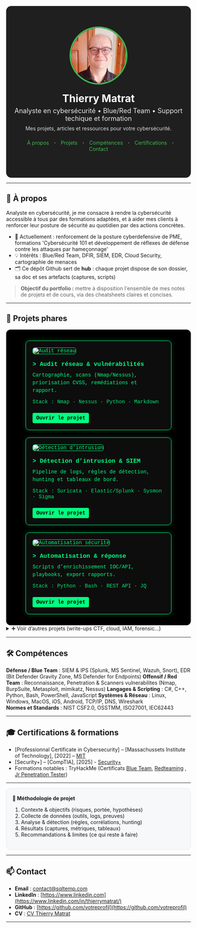 <!--
README.md – Portfolio cybersécurité (style visuel à la Malachi Gamblin)
Mode d’emploi :
1) Copiez tout ce fichier dans votre README.md de repo GitHub.
2) Remplacez les zones [ENTRE CROCHETS] par vos infos.
3) Placez vos images dans /assets/ (profilepic.jpg, project*.png, logos…).
4) Si certains styles HTML sont trop “stricts” pour GitHub Mobile, utilisez la SECTION DE SECOURS (pur Markdown) plus bas.
-->

<!-- ===== HERO / BANNIÈRE ===== -->
<div align="center" style="background:#1f1f1f; padding:56px 20px; color:#fff; border-radius:14px;">
  <img src="assets/profilepic.jpg" alt="Photo de [VOTRE NOM]" width="150" style="border-radius:50%; border:4px solid #3fb950;">
  <h1 style="margin:18px 0 6px;">Thierry Matrat</h1>
  <p style="margin:0; font-size:18px; opacity:.9;">Analyste en cybersécurité • Blue/Red Team • Support techique et formation</p>
  <p style="margin:8px 0 0; font-size:14px; opacity:.85;">Mes projets, articles et ressources pour votre cybersécurité.</p>
  
  <!-- mini navigation -->
  <p style="margin-top:22px;">
    <a href="#a-propos" style="color:#3fb950; text-decoration:none; margin:0 10px;">À propos</a> ·
    <a href="#projets" style="color:#3fb950; text-decoration:none; margin:0 10px;">Projets</a> ·
    <a href="#competences" style="color:#3fb950; text-decoration:none; margin:0 10px;">Compétences</a> ·
    <a href="#certifications" style="color:#3fb950; text-decoration:none; margin:0 10px;">Certifications</a> ·
    <a href="#contact" style="color:#3fb950; text-decoration:none; margin:0 10px;">Contact</a>
  </p>
</div>

---

<!-- ===== À PROPOS ===== -->
<h2 id="a-propos">👋 À propos</h2>

Analyste en cybersécurité, je me consacre à rendre la cybersécurité accessible à tous par des formations adaptées, et à aider mes clients à renforcer leur posture de sécurité au quotidien par des actions concrètes.


- 🔭 Actuellement : renforcement de la posture cyberdefensive de PME, formations 'Cybersécurité 101 et développement de réflexes de défense contre les attaques par hameçonnage'  
- 💡 Intérêts : Blue/Red Team, DFIR, SIEM, EDR, Cloud Security, cartographie de menaces  
- 🗂️ Ce dépôt Github sert de **hub** : chaque projet dispose de son dossier, sa doc et ses artefacts (captures, scripts)

> **Objectif du portfolio :** mettre à disposition l'ensemble de mes notes de projets et de cours, via des cheatsheets claires et concises.

---

<!-- ===== PROJETS (cartes) ===== -->
<h2 id="projets">🧩 Projets phares</h2>

<!-- SECTION PROJETS PHARES – STYLE TERMINAL -->
<div style="display:flex; flex-wrap:wrap; gap:20px; justify-content:center; background-color:#000; padding:30px; border-radius:12px;">

  <!-- CARTE 1 -->
  <div style="flex:1 1 300px; min-width:280px; max-width:360px; background-color:#0d0d0d; border:1px solid #00ff7f; border-radius:10px; padding:18px; color:#00ff7f; font-family:'Courier New', monospace; box-shadow:0 0 12px rgba(0,255,127,0.25);">
    <img src="assets/project1.png" alt="Audit réseau" style="width:100%; border-radius:6px; margin-bottom:12px; border:1px solid #00ff7f;">
    <h3 style="margin:6px 0 10px; color:#00ff7f;">> Audit réseau & vulnérabilités</h3>
    <p style="margin:0 0 12px; line-height:1.5;">Cartographie, scans (Nmap/Nessus), priorisation CVSS, remédiations et rapport.</p>
    <p style="margin:0 0 12px; font-size:14px; opacity:.9;">Stack : Nmap · Nessus · Python · Markdown</p>
    <a href="projects/projet-audit-reseau/README.md" style="display:inline-block; margin-top:10px; padding:6px 10px; background-color:#00ff7f; color:#000; text-decoration:none; border-radius:4px; font-weight:bold;">Ouvrir le projet</a>
  </div>

  <!-- CARTE 2 -->
  <div style="flex:1 1 300px; min-width:280px; max-width:360px; background-color:#0d0d0d; border:1px solid #00ff7f; border-radius:10px; padding:18px; color:#00ff7f; font-family:'Courier New', monospace; box-shadow:0 0 12px rgba(0,255,127,0.25);">
    <img src="assets/project2.png" alt="Détection d’intrusion" style="width:100%; border-radius:6px; margin-bottom:12px; border:1px solid #00ff7f;">
    <h3 style="margin:6px 0 10px; color:#00ff7f;">> Détection d’intrusion & SIEM</h3>
    <p style="margin:0 0 12px; line-height:1.5;">Pipeline de logs, règles de détection, hunting et tableaux de bord.</p>
    <p style="margin:0 0 12px; font-size:14px; opacity:.9;">Stack : Suricata · Elastic/Splunk · Sysmon · Sigma</p>
    <a href="projects/projet-detection-intrusion/README.md" style="display:inline-block; margin-top:10px; padding:6px 10px; background-color:#00ff7f; color:#000; text-decoration:none; border-radius:4px; font-weight:bold;">Ouvrir le projet</a>
  </div>

  <!-- CARTE 3 -->
  <div style="flex:1 1 300px; min-width:280px; max-width:360px; background-color:#0d0d0d; border:1px solid #00ff7f; border-radius:10px; padding:18px; color:#00ff7f; font-family:'Courier New', monospace; box-shadow:0 0 12px rgba(0,255,127,0.25);">
    <img src="assets/project3.png" alt="Automatisation sécurité" style="width:100%; border-radius:6px; margin-bottom:12px; border:1px solid #00ff7f;">
    <h3 style="margin:6px 0 10px; color:#00ff7f;">> Automatisation & réponse</h3>
    <p style="margin:0 0 12px; line-height:1.5;">Scripts d’enrichissement IOC/API, playbooks, export rapports.</p>
    <p style="margin:0 0 12px; font-size:14px; opacity:.9;">Stack : Python · Bash · REST API · JQ</p>
    <a href="projects/projet-automation/README.md" style="display:inline-block; margin-top:10px; padding:6px 10px; background-color:#00ff7f; color:#000; text-decoration:none; border-radius:4px; font-weight:bold;">Ouvrir le projet</a>
  </div>

</div>


<details>
<summary>➕ Voir d’autres projets (write-ups CTF, cloud, IAM, forensic…)</summary>

- [Write-ups CTF – réseau & web](projects/ctf-writeups/README.md)
- [Durcissement Windows/Linux](projects/hardening/README.md)
- [Sécurité Cloud (IAM/Policies)](projects/cloud-security/README.md)
- [Forensic & DFIR notes](projects/dfir/README.md)

</details>

---

<!-- ===== COMPÉTENCES ===== -->
<h2 id="competences">🛠️ Compétences</h2>

**Défense / Blue Team** : SIEM & IPS (Splunk, MS Sentinel, Wazuh, Snort), EDR (Bit Defender Gravity Zone, MS Defender for Endpoints)
**Offensif / Red Team** : Reconnaissance, Penetration & Scanners vulnerabilites (Nmap, BurpSuite, Metasploit, mimikatz, Nessus)
**Langages & Scripting** : C#, C++, Python, Bash, PowerShell, JavaScript
**Systèmes & Réseau** : Linux, Windows, MacOS, iOS, Android, TCP/IP, DNS, Wireshark  
**Normes et Standards** : NIST CSF2.0, OSSTMM, ISO27001, IEC62443

---

<!-- ===== CERTIFICATIONS ===== -->
<h2 id="certifications">🎓 Certifications & formations</h2>

- [Professionnal Certificate in Cybersecurity] – [Massachussets Institute of Technology], [2022] – [MIT](https://certificates.emeritus.org/551ef89b-003f-456c-b6ae-f3fac29734db#acc.oCvBfZWQ) 
- [Security+] – [CompTIA], [2025] -  [Security+](https://www.credly.com/badges/64372dff-c123-469f-8ef0-38c62923a272) 
- Formations notables : TryHackMe (Certificats [Blue Team](https://tryhackme-certificates.s3-eu-west-1.amazonaws.com/THM-ZVVQEKCLAQ.pdf), [Redteaming](https://tryhackme-certificates.s3-eu-west-1.amazonaws.com/THM-KGKMGGWDIB.pdf) , [Jr Penetration Tester](https://tryhackme-certificates.s3-eu-west-1.amazonaws.com/THM-CVEG9XZNC6.pdf))

---

<div style="background:#f6f8fa; padding:18px 16px; border:1px solid #e5e7eb; border-radius:12px;">
  <strong>📐 Méthodologie de projet</strong>
  <ol>
    <li>Contexte & objectifs (risques, portée, hypothèses)</li>
    <li>Collecte de données (outils, logs, preuves)</li>
    <li>Analyse & détection (règles, corrélations, hunting)</li>
    <li>Résultats (captures, métriques, tableaux)</li>
    <li>Recommandations & limites (ce qui reste à faire)</li>
  </ol>
</div>

---

<h2 id="contact">📫 Contact</h2>

- **Email** : contact@sqltemp.com  
- **LinkedIn** : [https://www.linkedin.com](https://www.linkedin.com/in/thierrymatrat/)
- **GitHub** : [https://github.com/votreprofil](https://github.com/votreprofil)  
- **CV** : [CV Thierry Matrat](assets/CV_ThierryMatrat.pdf)

---

